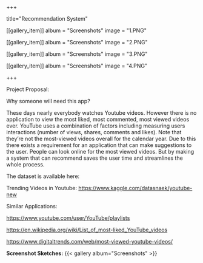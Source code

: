 +++

title="Recommendation System"

[[gallery_item]]
album = "Screenshots"
image = "1.PNG"

[[gallery_item]]
album = "Screenshots"
image = "2.PNG"

[[gallery_item]]
album = "Screenshots"
image = "3.PNG"

[[gallery_item]]
album = "Screenshots"
image = "4.PNG"


+++

Project Proposal:

Why someone will need this app?

These days nearly everybody watches Youtube videos. However there is no application to view the most liked, most commented, most viewed videos ever. YouTube uses a combination of factors including measuring users interactions (number of views, shares, comments and likes). Note that they’re not the most-viewed videos overall for the calendar year. Due to this there exists a requirement for an application that can make suggestions to the user. People can look online for the most viewed videos. But by making a system that can recommend saves the user time and streamlines the whole process.



The dataset is available here:

Trending Videos in Youtube:
https://www.kaggle.com/datasnaek/youtube-new


Similar Applications:

https://www.youtube.com/user/YouTube/playlists

https://en.wikipedia.org/wiki/List_of_most-liked_YouTube_videos

https://www.digitaltrends.com/web/most-viewed-youtube-videos/


**Screenshot Sketches:**
{{< gallery album="Screenshots" >}}

